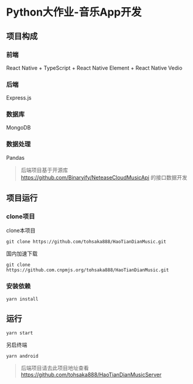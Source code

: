 # Python大作业-音乐App开发

## 项目构成

### 前端
React Native + TypeScript + React Native Element + React Native Vedio

### 后端
Express.js

### 数据库
MongoDB

### 数据处理
Pandas

> 后端项目基于开源库 https://github.com/Binaryify/NeteaseCloudMusicApi 的接口数据开发

## 项目运行
### clone项目
clone本项目
```terminal
git clone https://github.com/tohsaka888/HaoTianDianMusic.git
```
国内加速下载
```terminal
git clone https://github.com.cnpmjs.org/tohsaka888/HaoTianDianMusic.git
```

### 安装依赖
```terminal
yarn install
```

## 运行
```terminal
yarn start
```
另启终端
```terminal
yarn android
```

> 后端项目请去此项目地址查看 https://github.com/tohsaka888/HaoTianDianMusicServer
